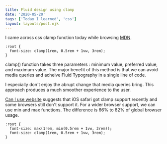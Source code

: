 ```yaml
---
title: Fluid design using clamp
date: '2020-05-20'
tags: ['Today I learned', 'css']
layout: layouts/post.njk
---
```

I came across css clamp function today while browsing [MDN](https://developer.mozilla.org/en-US/docs/Web/CSS/clamp).
``` css/1
:root {
  font-size: clamp(1rem, 0.5rem + 1vw, 3rem);
}
```
clamp() function takes three parameters : minimum value, preferred value, and maximum value. The major benefit of this method is that we can avoid media queries and acheive Fluid Typography in a single line of code.

I especially don't enjoy the abrupt change that media queries bring. This approach produces a much smoother experience to the user.

[Can I use website](https://www.caniuse.com/#search=clamp()) suggests that iOS safari got clamp support recently and some browsers still don't support it.
For a wider browser support, we can use min and max functions. The difference is 66% to 82% of global browser usage.

``` css/1
:root {
  font-size: max(1rem, min(0.5rem + 1vw, 3rem));
  font-size: clamp(1rem, 0.5rem + 1vw, 3rem);
}
```
